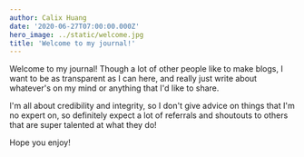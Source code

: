 ```yaml
---
author: Calix Huang
date: '2020-06-27T07:00:00.000Z'
hero_image: ../static/welcome.jpg
title: 'Welcome to my journal!'
---
```


Welcome to my journal! Though a lot of other people like to make blogs, I want to be as transparent as I can here, and really just write about whatever's on my mind or anything that I'd like to share.

I'm all about credibility and integrity, so I don't give advice on things that I'm no expert on, so definitely expect a lot of referrals and shoutouts to others that are super talented at what they do!

Hope you enjoy!
